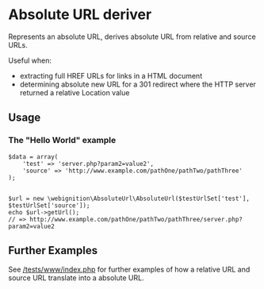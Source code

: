 Absolute URL deriver
====================

Represents an absolute URL, derives absolute URL from relative and source URLs.

Useful when:

- extracting full HREF URLs for links in a HTML document
- determining absolute new URL for a 301 redirect where the HTTP server returned a relative Location value

Usage
-----

### The "Hello World" example

    $data = array(
        'test' => 'server.php?param2=value2',
        'source' => 'http://www.example.com/pathOne/pathTwo/pathThree'
    );


    $url = new \webignition\AbsoluteUrl\AbsoluteUrl($testUrlSet['test'], $testUrlSet['source']);
    echo $url->getUrl();
    // => http://www.example.com/pathOne/pathTwo/pathThree/server.php?param2=value2


Further Examples
----------------

See [/tests/www/index.php][1] for further examples of how a relative URL and source URL translate into a absolute URL.

[1]: https://github.com/webignition/absolute-url/blob/master/tests/www/index.php
